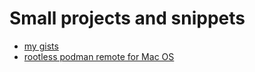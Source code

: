 # Small projects and snippets

* [my gists](https://gist.github.com/search?q=user%3Aflorianbegusch+%22mini-project%22&ref=searchresults)
* [rootless podman remote for Mac OS](podman-remote-rootless/index.md)

